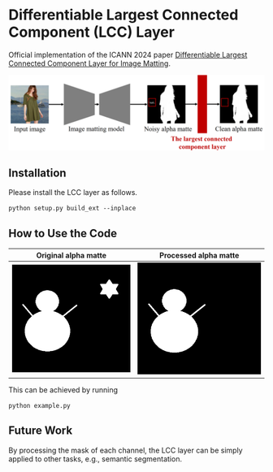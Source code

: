 # Differentiable Largest Connected Component (LCC) Layer

Official implementation of the ICANN 2024 paper [Differentiable Largest Connected Component Layer for Image Matting](https://link.springer.com/chapter/10.1007/978-3-031-72332-2_27). 

<p align="middle">
    <img src="illustration.png">
</p>

## Installation
Please install the LCC layer as follows.
```
python setup.py build_ext --inplace
```

## How to Use the Code
Original alpha matte | Processed alpha matte
--- | ---
![](alpha_matte_example.png) | ![](alpha_matte_processed_example.png)

This can be achieved by running
```
python example.py
```

## Future Work
By processing the mask of each channel, the LCC layer can be simply applied to other tasks, e.g., semantic segmentation.

